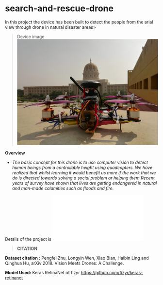 # search-and-rescue-drone
In this project the device has been built to detect the people from the arial view through drone in natural disaster areas>

>Device image 
![](IMAGES/drone_image.jpg)


**Overview**

* *The basic concept for this drone is to use computer vision to detect human beings from a controllable height using quadcopters. We have realized that whilst learning it would benefit us more if the work that we do is directed towards solving a social problem or helping them.Recent years of survey have shown that lives are getting endangered in natural and man-made calamities such as floods and fire.* 

Details of the project is ![here](docs/project_details.odt)

>**CITATION**

**Dataset citation :**
Pengfei Zhu, Longyin Wen, Xiao Bian, Haibin Ling and Qinghua Hu, arXiv 2018. Vision Meets Drones: A Challenge.

**Model Used:**
Keras RetinaNet of fizyr
https://github.com/fizyr/keras-retinanet
